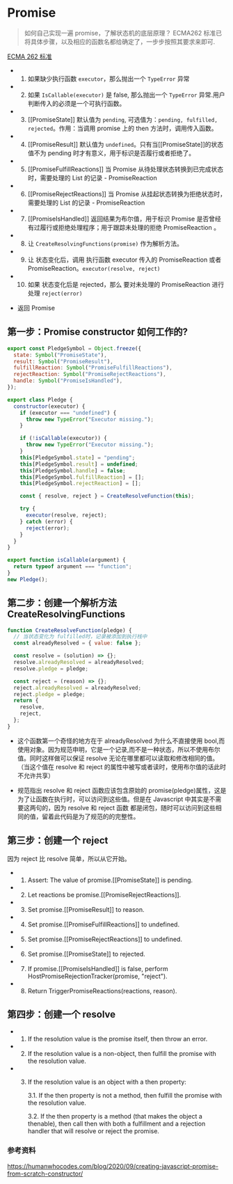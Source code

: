 # Promise

> 如何自己实现一遍 promise，了解状态机的底层原理？ ECMA262 标准已将具体步骤，以及相应的函数名都给确定了，一步步按照其要求来即可.

[ECMA 262 标准](https://www.ecma-international.org/wp-content/uploads/ECMA-262_12th_edition_june_2021.pdf#page=766&zoom=100,45,461)

- 1. 如果缺少执行函数 `executor`，那么抛出一个 `TypeError` 异常

- 2. 如果 `IsCallable(executor)` 是 false, 那么抛出一个 `TypeError` 异常.用户判断传入的必须是一个可执行函数。

- 3. [[PromiseState]] 默认值为 `pending`, 可选值为：`pending, fulfilled, rejected`。作用：当调用 promise 上的 then 方法时，调用传入函数。

- 4. [[PromiseResult]] 默认值为 `undefined`。只有当[[PromiseState]]的状态值不为 pending 时才有意义，用于标识是否履行或者拒绝了。

- 5. [[PromiseFulfillReactions]] 当 Promise 从待处理状态转换到已完成状态时，需要处理的 List 的记录 - PromiseReaction

- 6. [[PromiseRejectReactions]] 当 Promise 从挂起状态转换为拒绝状态时，需要处理的 List 的记录 - PromiseReaction

- 7. [[PromiseIsHandled]] 返回结果为布尔值，用于标识 Promise 是否曾经有过履行或拒绝处理程序；用于跟踪未处理的拒绝 PromiseReaction 。

- 8. 让 `CreateResolvingFunctions(promise)` 作为解析方法。

- 9. 让 状态变化后，调用 执行函数 executor 传入的 PromiseReaction 或者 PromiseReaction。`executor(resolve, reject)`

- 10. 如果 状态变化后是 rejected，那么 要对未处理的 PromiseReaction 进行处理 `reject(error)`

- 返回 Promise

## 第一步：Promise constructor 如何工作的?

```js
export const PledgeSymbol = Object.freeze({
  state: Symbol("PromiseState"),
  result: Symbol("PromiseResult"),
  fulfillReaction: Symbol("PromiseFulfillReactions"),
  rejectReaction: Symbol("PromiseRejectReactions"),
  handle: Symbol("PromiseIsHandled"),
});

export class Pledge {
  constructor(executor) {
    if (executor === "undefined") {
      throw new TypeError("Executor missing.");
    }

    if (!isCallable(executor)) {
      throw new TypeError("Executor missing.");
    }
    this[PledgeSymbol.state] = "pending";
    this[PledgeSymbol.result] = undefined;
    this[PledgeSymbol.handle] = false;
    this[PledgeSymbol.fulfillReaction] = [];
    this[PledgeSymbol.rejectReaction] = [];

    const { resolve, reject } = CreateResolveFunction(this);

    try {
      executor(resolve, reject);
    } catch (error) {
      reject(error);
    }
  }
}

export function isCallable(argument) {
  return typeof argument === "function";
}
new Pledge();
```

## 第二步：创建一个解析方法 CreateResolvingFunctions

```js
function CreateResolveFunction(pledge) {
  // 当状态变化为 fulfilled时，记录被添加到执行栈中
  const alreadyResolved = { value: false };

  const resolve = (solution) => {};
  resolve.alreadyResolved = alreadyResolved;
  resolve.pledge = pledge;

  const reject = (reason) => {};
  reject.alreadyResolved = alreadyResolved;
  reject.pledge = pledge;
  return {
    resolve,
    reject,
  };
}
```

- 这个函数第一个奇怪的地方在于 alreadyResolved 为什么不直接使用 bool,而使用对象。因为规范申明，它是一个记录,而不是一种状态，所以不使用布尔值。同时这样做可以保证 resolve 无论在哪里都可以读取和修改相同的值。（当这个值在 resolve 和 reject 的属性中被写或者读时，使用布尔值的话此时不允许共享）

- 规范指出 resolve 和 reject 函数应该包含原始的 promise(pledge)属性，这是为了让函数在执行时，可以访问到这些值。但是在 Javascript 中其实是不需要这两句的，因为 resolve 和 reject 函数 都是闭包，随时可以访问到这些相同的值，留着此代码是为了规范的的完整性。

## 第三步：创建一个 reject

因为 reject 比 resolve 简单，所以从它开始。

- 1. Assert: The value of promise.[[PromiseState]] is pending.
- 2. Let reactions be promise.[[PromiseRejectReactions]].
- 3. Set promise.[[PromiseResult]] to reason.
- 4. Set promise.[[PromiseFulfillReactions]] to undefined.
- 5. Set promise.[[PromiseRejectReactions]] to undefined.
- 6. Set promise.[[PromiseState]] to rejected.
- 7. If promise.[[PromiseIsHandled]] is false, perform HostPromiseRejectionTracker(promise, "reject").
- 8. Return TriggerPromiseReactions(reactions, reason).

## 第四步：创建一个 resolve

- 1. If the resolution value is the promise itself, then throw an error.

- 2. If the resolution value is a non-object, then fulfill the promise with the resolution value.

- 3. If the resolution value is an object with a then property:

     3.1. If the then property is not a method, then fulfill the promise with the resolution value.

     3.2. If the then property is a method (that makes the object a thenable), then call then with both a fulfillment and a rejection handler that will resolve or reject the promise.

### 参考资料

https://humanwhocodes.com/blog/2020/09/creating-javascript-promise-from-scratch-constructor/

